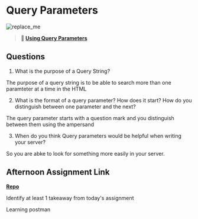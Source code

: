 # Query Parameters

![replace_me](https://codeworks.blob.core.windows.net/public/assets/img/illustrations/placeholder.svg)

> **📖 [Using Query Parameters](https://codeworksacademy.com/fs-student-guide/resources/wk5/01-Query-Parameters)**

## Questions

1. What is the purpose of a Query String?

The purpose of a query string is to be able to search more than one paramteter at a time in the HTML

2. What is the format of a query parameter? How does it start? How do you distinguish between one parameter and the next?

The query parameter starts with a question mark and you distinguish between them using the ampersand

3. When do you think Query parameters would be helpful when writing your server?

So you are abke to look for something more easily in your server.

## Afternoon Assignment Link

**[Repo](https://github.com/DrakeGraham4/foodShack)**

Identify at least 1 takeaway from today's assignment

Learning postman
